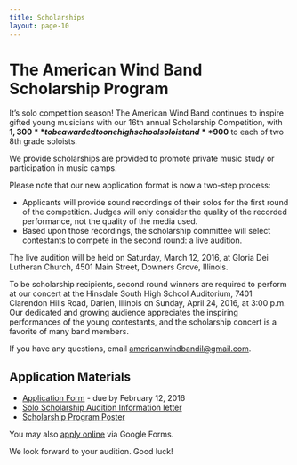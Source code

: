 ```yaml
---
title: Scholarships
layout: page-10
---
```


# The American Wind Band Scholarship Program

It’s solo competition season! The American Wind Band continues to inspire gifted young musicians with our 16th annual Scholarship Competition, with **$1,300** to be awarded to one high school soloist and **$900** to each of two 8th grade soloists.

We provide scholarships are provided to promote private music study or participation in music camps.

Please note that our new application format is now a two-step process:

- Applicants will provide sound recordings of their solos for the first round of the competition. Judges will only consider the quality of the recorded performance, not the quality of the media used.
- Based upon those recordings, the scholarship committee will select contestants to compete in the second round: a live audition.

The live audition will be held on Saturday, March 12, 2016, at Gloria Dei Lutheran Church, 4501 Main Street, Downers Grove, Illinois.

To be scholarship recipients, second round winners are required to perform at our concert at the Hinsdale South High School Auditorium, 7401 Clarendon Hills Road, Darien, Illinois on Sunday, April 24, 2016, at 3:00 p.m. Our dedicated and growing audience appreciates the inspiring performances of the young contestants, and the scholarship concert is a favorite of many band members.

If you have any questions, email [americanwindbandil@gmail.com](mailto:americanwindbandil@gmail.com).

## Application Materials

- [Application Form](/files/application_form_2016.pdf) - due by February 12, 2016
- [Solo Scholarship Audition Information letter](/files/applicant_letter_2016.pdf)
- [Scholarship Program Poster](/files/poster_2016.pdf)

You may also [apply online](http://goo.gl/forms/Dvz6H6w3gy) via Google Forms.

We look forward to your audition. Good luck!
